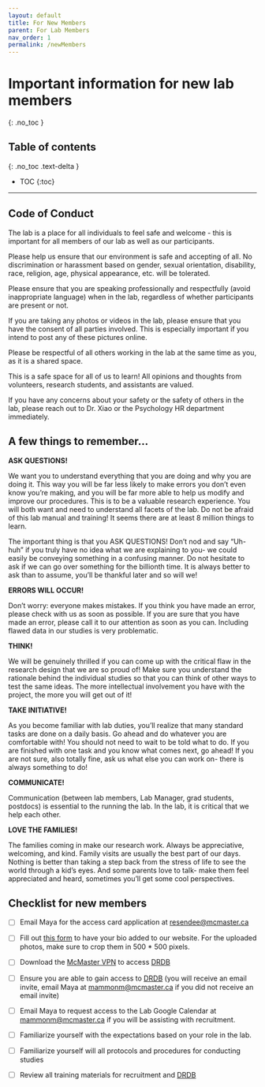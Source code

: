 ```yaml
---
layout: default
title: For New Members
parent: For Lab Members
nav_order: 1
permalink: /newMembers
---
```


# Important information for new lab members
{: .no_toc }

## Table of contents
{: .no_toc .text-delta }

* TOC
{:toc}

---

## Code of Conduct 

The lab is a place for all individuals to feel safe and welcome - this is important for all members of our lab as well as our participants.

Please help us ensure that our environment is safe and accepting of all.
No discrimination or harassment based on gender, sexual orientation, disability, race, religion, age, physical appearance, etc. will be tolerated. 

Please ensure that you are speaking professionally and respectfully (avoid inappropriate language) when in the lab, regardless of whether participants are present or not. 

If you are taking any photos or videos in the lab, please ensure that you have the consent of all parties involved. This is especially important if you intend to post any of these pictures online.

Please be respectful of all others working in the lab at the same time as you, as it is a shared space.

This is a safe space for all of us to learn! All opinions and thoughts from volunteers, research students, and assistants are valued.

If you have any concerns about your safety or the safety of others in the lab, please reach out to Dr. Xiao or the Psychology HR department immediately.



## A few things to remember...

**ASK QUESTIONS!**

 We want you to understand everything that you are doing and why you are doing it. This way you will be far less likely to make errors you don’t even know you’re making, and you will be far more able to help us modify and improve our procedures. This is to be a valuable research experience. You will both want and need to understand all facets of the lab. Do not be afraid of this lab manual and training! It seems there are at least 8 million things to learn.
 
 The important thing is that you ASK QUESTIONS! Don’t nod and say “Uh-huh” if you truly have no idea what we are explaining to you- we could easily be conveying something in a confusing manner. Do not hesitate to ask if we can go over something for the billionth time. It is always better to ask than to assume, you’ll be thankful later and so will we!


**ERRORS WILL OCCUR!**

 Don’t worry: everyone makes mistakes. If you think you have made an error, please check with us as soon as possible. If you are sure that you have made an error, please call it to our attention as soon as you can. Including flawed data in our studies is very problematic.

**THINK!** 

We will be genuinely thrilled if you can come up with the critical flaw in the research design that we are so proud of! Make sure you understand the rationale behind the individual studies so that you can think of other ways to test the same ideas. The more intellectual involvement you have with the project, the more you will get out of it!

**TAKE INITIATIVE!**

 As you become familiar with lab duties, you’ll realize that many standard tasks are done on a daily basis. Go ahead and do whatever you are comfortable with! You should not need to wait to be told what to do. If you are finished with one task and you know what comes next, go ahead! If you are not sure, also totally fine, ask us what else you can work on- there is always something to do!

**COMMUNICATE!** 

Communication (between lab members, Lab Manager, grad students, postdocs) is essential to the running the lab. In the lab, it is critical that we help each other.  

**LOVE THE FAMILIES!**

 The families coming in make our research work. Always be appreciative, welcoming, and kind. Family visits are usually the best part of our days. Nothing is better than taking a step back from the stress of life to see the world through a kid’s eyes. And some parents love to talk- make them feel appreciated and heard, sometimes you’ll get some cool perspectives.


## Checklist for new members

- [ ] Email Maya for the access card application at resendee@mcmaster.ca
- [ ] Fill out [this form](https://forms.office.com/r/DyyjwnPBXj) to have your bio added to our website. For the uploaded photos, make sure to crop them in 500 * 500 pixels.
- [ ] Download the [McMaster VPN](https://uts.mcmaster.ca/services/computers-printers-and-software/virtual-private-networking/) to access [DRDB](https://mcmaster-baby-lab.github.io/handbook/DRDB)
- [ ] Ensure you are able to gain access to [DRDB](https://mcmaster-baby-lab.github.io/handbook/DRDB) (you will receive an email invite, email Maya at mammonm@mcmaster.ca if you did not receive an email invite)
- [ ] Email Maya to request access to the Lab Google Calendar at mammonm@mcmaster.ca if you will be assisting with recruitment.
- [ ] Familiarize yourself with the expectations based on your role in the lab. 
- [ ] Familiarize yourself will all protocols and procedures for conducting studies
- [ ] Review all training materials for recruitment and [DRDB](https://mcmaster-baby-lab.github.io/handbook/DRDB)


